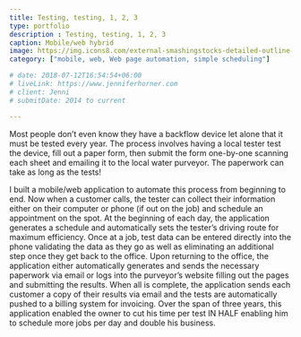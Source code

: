 ```yaml
---
title: Testing, testing, 1, 2, 3
type: portfolio
description : Testing, testing, 1, 2, 3
caption: Mobile/web hybrid
image: https://img.icons8.com/external-smashingstocks-detailed-outline-smashing-stocks/300/3095db/external-pipeline-industrial-production-factory-automation-smashingstocks-detailed-outline-smashing-stocks.png
category: ["mobile, web, Web page automation, simple scheduling"]

# date: 2018-07-12T16:54:54+06:00
# liveLink: https://www.jenniferhorner.com
# client: Jenni
# submitDate: 2014 to current

---
```

Most people don’t even know they have a backflow device let alone that it must be tested every year. The process involves having a local tester test the device, fill out a paper form, then submit the form one-by-one scanning each sheet and emailing it to the local water purveyor. The paperwork can take as long as the tests!

I built a mobile/web application to automate this process from beginning to end.  Now when a customer calls, the tester can collect their information either on their computer or phone (if out on the job) and schedule an appointment on the spot. At the beginning of each day, the application generates a schedule and automatically sets the tester’s driving route for maximum efficiency.  Once at a job, test data can be entered directly into the phone validating the data as they go as well as eliminating an additional step once they get back to the office. Upon returning to the office, the application either automatically generates and sends the necessary paperwork via email or logs into the purveyor’s website filling out the pages and submitting the results.  When all is complete, the application sends each customer a copy of their results via email and the tests are automatically pushed to a billing system for invoicing.  Over the span of three years, this application enabled the owner to cut his time per test IN HALF enabling him to schedule more jobs per day and double his business.